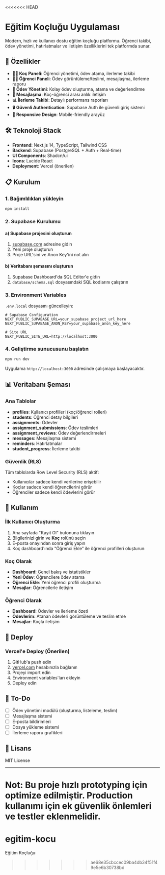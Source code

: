 <<<<<<< HEAD
# Eğitim Koçluğu Uygulaması

Modern, hızlı ve kullanıcı dostu eğitim koçluğu platformu. Öğrenci takibi, ödev yönetimi, hatırlatmalar ve iletişim özelliklerini tek platformda sunar.

## 🚀 Özellikler

- **👨‍🏫 Koç Paneli**: Öğrenci yönetimi, ödev atama, ilerleme takibi
- **👩‍🎓 Öğrenci Paneli**: Ödev görüntüleme/teslimi, mesajlaşma, ilerleme raporu
- **📝 Ödev Yönetimi**: Kolay ödev oluşturma, atama ve değerlendirme
- **💬 Mesajlaşma**: Koç-öğrenci arası anlık iletişim
- **📊 İlerleme Takibi**: Detaylı performans raporları
- **🔒 Güvenli Authentication**: Supabase Auth ile güvenli giriş sistemi
- **📱 Responsive Design**: Mobile-friendly arayüz

## 🛠️ Teknoloji Stack

- **Frontend**: Next.js 14, TypeScript, Tailwind CSS
- **Backend**: Supabase (PostgreSQL + Auth + Real-time)
- **UI Components**: Shadcn/ui
- **Icons**: Lucide React
- **Deployment**: Vercel (önerilen)

## 📋 Kurulum

### 1. Bağımlılıkları yükleyin
```bash
npm install
```

### 2. Supabase Kurulumu

#### a) Supabase projesini oluşturun
1. [supabase.com](https://supabase.com) adresine gidin
2. Yeni proje oluşturun
3. Proje URL'sini ve Anon Key'ini not alın

#### b) Veritabanı şemasını oluşturun
1. Supabase Dashboard'da SQL Editor'e gidin
2. `database/schema.sql` dosyasındaki SQL kodlarını çalıştırın

### 3. Environment Variables

`.env.local` dosyasını güncelleyin:

```env
# Supabase Configuration
NEXT_PUBLIC_SUPABASE_URL=your_supabase_project_url_here
NEXT_PUBLIC_SUPABASE_ANON_KEY=your_supabase_anon_key_here

# Site URL
NEXT_PUBLIC_SITE_URL=http://localhost:3000
```

### 4. Geliştirme sunucusunu başlatın
```bash
npm run dev
```

Uygulama `http://localhost:3000` adresinde çalışmaya başlayacaktır.

## 📊 Veritabanı Şeması

### Ana Tablolar

- **profiles**: Kullanıcı profilleri (koç/öğrenci rolleri)
- **students**: Öğrenci detay bilgileri
- **assignments**: Ödevler
- **assignment_submissions**: Ödev teslimleri
- **assignment_reviews**: Ödev değerlendirmeleri
- **messages**: Mesajlaşma sistemi
- **reminders**: Hatırlatmalar
- **student_progress**: İlerleme takibi

### Güvenlik (RLS)

Tüm tablolarda Row Level Security (RLS) aktif:
- Kullanıcılar sadece kendi verilerine erişebilir
- Koçlar sadece kendi öğrencilerini görür
- Öğrenciler sadece kendi ödevlerini görür

## 🚦 Kullanım

### İlk Kullanıcı Oluşturma

1. Ana sayfada "Kayıt Ol" butonuna tıklayın
2. Bilgilerinizi girin ve **Koç** rolünü seçin
3. E-posta onayından sonra giriş yapın
4. Koç dashboard'ında "Öğrenci Ekle" ile öğrenci profilleri oluşturun

### Koç Olarak

- **Dashboard**: Genel bakış ve istatistikler
- **Yeni Ödev**: Öğrencilere ödev atama
- **Öğrenci Ekle**: Yeni öğrenci profili oluşturma
- **Mesajlar**: Öğrencilerle iletişim

### Öğrenci Olarak

- **Dashboard**: Ödevler ve ilerleme özeti
- **Ödevlerim**: Atanan ödevleri görüntüleme ve teslim etme
- **Mesajlar**: Koçla iletişim

## 🚀 Deploy

### Vercel'e Deploy (Önerilen)

1. GitHub'a push edin
2. [vercel.com](https://vercel.com) hesabınızla bağlanın
3. Projeyi import edin
4. Environment variables'ları ekleyin
5. Deploy edin

## 📝 To-Do

- [ ] Ödev yönetimi modülü (oluşturma, listeleme, teslim)
- [ ] Mesajlaşma sistemi
- [ ] E-posta bildirimleri
- [ ] Dosya yükleme sistemi
- [ ] İlerleme raporu grafikleri

## 📄 Lisans

MIT License

---

**Not**: Bu proje hızlı prototyping için optimize edilmiştir. Production kullanımı için ek güvenlik önlemleri ve testler eklenmelidir.
=======
# egitim-kocu
Eğitim Koçluğu
>>>>>>> ae68e35cbccec09ba4db34f51f49e5e6b30738bd

